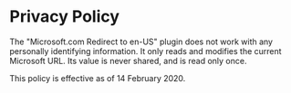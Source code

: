﻿# Privacy Policy

The "Microsoft.com Redirect to en-US" plugin does not work with any personally identifying information. It only reads and modifies the current Microsoft URL. Its value is never shared, and is read only once.

This policy is effective as of 14 February 2020.
